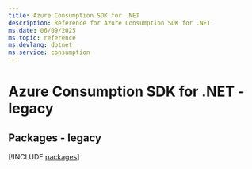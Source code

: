 ```yaml
---
title: Azure Consumption SDK for .NET
description: Reference for Azure Consumption SDK for .NET
ms.date: 06/09/2025
ms.topic: reference
ms.devlang: dotnet
ms.service: consumption
---
```

# Azure Consumption SDK for .NET - legacy
## Packages - legacy
[!INCLUDE [packages](consumption-index.md)]